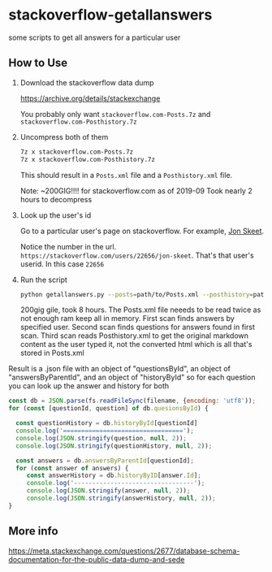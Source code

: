 # stackoverflow-getallanswers

some scripts to get all answers for a particular user

## How to Use

1. Download the stackoverflow data dump

   https://archive.org/details/stackexchange

   You probably only want `stackoverflow.com-Posts.7z` and `stackoverflow.com-Posthistory.7z`

3. Uncompress both of them

   ```sh
   7z x stackoverflow.com-Posts.7z
   7z x stackoverflow.com-Posthistory.7z
   ```

   This should result in a `Posts.xml` file and a `Posthistory.xml` file.

   Note: ~200GIG!!!! for stackoverflow.com as of 2019-09
   Took nearly 2 hours to decompress

3. Look up the user's id

   Go to a particular user's page on stackoverflow. For example, [Jon Skeet](https://stackoverflow.com/users/22656/jon-skeet).

   Notice the number in the url. `https://stackoverflow.com/users/22656/jon-skeet`. That's that user's userid. In this case `22656`

4. Run the script


   ```sh
   python getallanswers.py --posts=path/to/Posts.xml --posthistory=path/to/Posthistory.xml --out=path/to/output.json --userid=22656
   ```

   200gig gile, took 8 hours. The Posts.xml file neeeds to be read twice as not enough ram keep all in memory.
   First scan finds answers by specified user. Second scan finds questions for answers found in first scan.
   Third scan reads Posthistory.xml to get the original markdown content as the user typed it, not the
   converted html which is all that's stored in Posts.xml

Result is a .json file with an object of "questionsById", an object of "answersByParentId", and
an object of "historyById" so for each question you can look up the answer and history for both

```js
const db = JSON.parse(fs.readFileSync(filename, {encoding: 'utf8'));
for (const [questionId, question] of db.quesionsById) {

  const questionHistory = db.historyById[questionId]
  console.log('=================================');
  console.log(JSON.stringify(question, null, 2));
  console.log(JSON.stringify(questionHistory, null, 2));

  const answers = db.answersByParentId[questionId];
  for (const answer of answers) {
     const answerHistory = db.historyByID[answer.Id];
     console.log('---------------------------------');
     console.log(JSON.stringify(answer, null, 2));
     console.log(JSON.stringify(answerHistory, null, 2));
}
```

## More info

https://meta.stackexchange.com/questions/2677/database-schema-documentation-for-the-public-data-dump-and-sede



